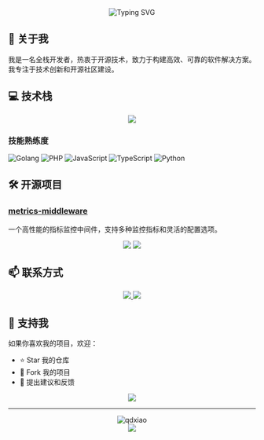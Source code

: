 <div align="center">
  <img src="https://readme-typing-svg.herokuapp.com?font=Fira+Code&pause=1000&color=00F7FF&center=true&vCenter=true&width=435&lines=全栈开发者;开源爱好者;技术极客" alt="Typing SVG" />
</div>

## 🚀 关于我

我是一名全栈开发者，热衷于开源技术，致力于构建高效、可靠的软件解决方案。我专注于技术创新和开源社区建设。

## 💻 技术栈

<div align="center">
  <img src="https://skillicons.dev/icons?i=go,php,py,js,ts,react,vue,angular,mysql,postgres,mongodb,docker,kubernetes,git,github" />
</div>

### 技能熟练度

![Golang](https://img.shields.io/badge/Golang-Expert-blue?style=for-the-badge&logo=go)
![PHP](https://img.shields.io/badge/PHP-Expert-blue?style=for-the-badge&logo=php)
![JavaScript](https://img.shields.io/badge/JavaScript-Expert-yellow?style=for-the-badge&logo=javascript)
![TypeScript](https://img.shields.io/badge/TypeScript-Expert-blue?style=for-the-badge&logo=typescript)
![Python](https://img.shields.io/badge/Python-Advanced-green?style=for-the-badge&logo=python)

## 🛠️ 开源项目

### [metrics-middleware](https://github.com/qdxiao/metrics-middleware)

一个高性能的指标监控中间件，支持多种监控指标和灵活的配置选项。

<div align="center">
  <img src="https://github-readme-stats.vercel.app/api?username=qdxiao&show_icons=true&theme=radical" />
  <img src="https://github-readme-streak-stats.herokuapp.com/?user=qdxiao&theme=radical" />
</div>

## 📫 联系方式

<div align="center">
  <a href="https://github.com/qdxiao">
    <img src="https://img.shields.io/badge/GitHub-100000?style=for-the-badge&logo=github&logoColor=white" />
  </a>
  <a href="mailto:zhangjunjieqd@gmail.com">
    <img src="https://img.shields.io/badge/Gmail-D14836?style=for-the-badge&logo=gmail&logoColor=white" />
  </a>
</div>

## 🌟 支持我

如果你喜欢我的项目，欢迎：

- ⭐️ Star 我的仓库
- 🍴 Fork 我的项目
- 💬 提出建议和反馈

<div align="center">
  <img src="https://github-profile-trophy.vercel.app/?username=qdxiao&theme=radical&row=1&column=7" />
</div>

---

<div align="center">
  <img src="https://komarev.com/ghpvc/?username=qdxiao&label=Profile%20views&color=0e75b6&style=for-the-badge" alt="qdxiao" />
</div>

<div align="center">
  <img src="https://capsule-render.vercel.app/api?type=waving&color=gradient&height=100&section=footer" />
</div>

